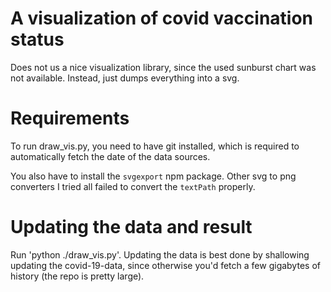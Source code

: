 # A visualization of covid vaccination status

Does not us a nice visualization library, since the used
sunburst chart was not available. Instead, just dumps everything
into a svg.

# Requirements

To run draw_vis.py, you need to have git installed, which is
required to automatically fetch the date of the data sources.

You also have to install the `svgexport` npm package. Other svg
to png converters I tried all failed to convert the `textPath` properly.

# Updating the data and result

Run 'python ./draw_vis.py'. Updating the data is best done
by shallowing updating the covid-19-data, since otherwise
you'd fetch a few gigabytes of history (the repo is pretty large).


